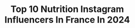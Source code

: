 ---
title: Top 10 Nutrition Instagram Influencers In France In 2024
description: >-
  Find top nutrition Instagram influencers in France in 2024. Most popular hashtags: #trail #trailrunning #running.
platform: Instagram
hits: 354
text_top: Analyze the top-rated Instagram profiles on inBeat.
text_bottom: Our database holds 354 Instagram influencers like this in France for you to work with.
profiles:
  - username: "saschafitness"
    fullname: >-
      Sascha Barboza
    bio: >-
      Fitness-Nutrition Coach CEO- Sascha Fitness Corp Book author Mamá I don’t do paid sponsorships @saschafitnessmarket 🛒⬇️Shop
    location: "France"
    followers: 5715742
    engagement: 466
    commentsToLikes: 0.007142
    id: ck13c63ygyssj0i19zjq0l5d2
    verified: true
    hashtags: "#ootd, #wimbledon, #libertadparavenezuela, #turksandcaicos"
  - username: "baz_trailrunner"
    fullname: >-
      🅱🅰🆂🅸🅻🅴◾Outdoor Lover 🏞️🏃‍♂️🚴🏔️
    bio: >-
      🤷‍♂️𝐏𝐥𝐮𝐭ø𝐭 𝐄𝐧𝐟𝐥𝐮𝐫𝐞 𝐞𝐧 𝐒𝐮𝐞𝐮𝐫 𝐪𝐮𝐞 𝐈𝐧𝐟𝐥𝐮𝐞𝐧𝐜𝐞𝐮𝐫 🏃‍♂️Trail Ultratrail / Anti Route 🤣 📍Annecy 📸Parfois Taupe Modèle 👨‍💻 @baouw.organic.nutrition
    location: "France"
    followers: 6922
    engagement: 738
    commentsToLikes: 0.081923
    id: clfqt8gvap1p70j08v61ys96p
    verified: false
    hashtags: "#meetyourextraordinary, #ccc, #mountainviews, #tignes"
  - username: "_fit.stys"
    fullname: >-
      Lystus Ebosele
    bio: >-
      🇮🇪| 23 | 84+ Jr. World Champ 2023🏅 @gymshark Athlete || Code “LYSTUS” @myprotein Nutrition || Code “LYSTUS” @avancusofficial Athlete || Code “LYSTUS”
    location: "France"
    followers: 63570
    engagement: 1085
    commentsToLikes: 0.028814
    id: cl5fifhte4vxz0i23o8b41usu
    verified: false
    hashtags: "#strongwoman, #powerlifting, #powerlifter, #bodybuilding"
  - username: "majdoulinsr"
    fullname: >-
      Majdouline Nasrollah
    bio: >-
      NUTRITION SPORTIVE & COACH D’ENTRAÎNEMENT FONCTIONNEL 🇲🇦@team.happybodies 🍑 @happybody.officiel AMBASSADOR @myproteinfr code Majdou👇🏼DM for collabs
    location: "France"
    followers: 201301
    engagement: 436
    commentsToLikes: 0.012328
    id: ck6u6kgl5g43p0j71w1wbla9g
    verified: false
    hashtags: "#workout, #majdoulinsr, #fitness, #fitnessmaroc"
  - username: "amine___mamouu"
    fullname: >-
      Mamou 🫀
    bio: >-
      ➡️Memes / reels ➡️certified fitness trainer & planning nutrition ➡️personal & online trainer Contact me for collaboration 🤙💸
    location: "France"
    followers: 202044
    engagement: 404
    commentsToLikes: 0.012167
    id: ckap0d73tpu2u0i78x4qvd2x6
    verified: false
    hashtags: "#tiktokchallenge, #tiktokgirls, #vu, #tiktokdance"
  - username: "hillary_gerardi"
    fullname: >-
      Hillary Gerardi
    bio: >-
      🇺🇸🇫🇷 • @blackdiamond • @scarpaspa • @smartwool_europe • @baouw.organic.nutrition • @bigmountainbrewco • @everide.app • @plum_officiel
    location: "France"
    followers: 30620
    engagement: 1855
    commentsToLikes: 0.014689
    id: ck0tyx4scofwm0i19o1v1i093
    verified: false
    hashtags: "#ribelle, #chamonix, #marathondumontblanc, #betrailready"
  - username: "nathalieaouad"
    fullname: >-
      Nathalie Aouad
    bio: >-
      Dietitian with MSc Nutrition 🔜 PhD @audencia DM for Online Nutrition & PT 🎥TV Anchor 🌍17 countries 📍Bei | Paris ‘nat10’ @sohaticare @looliacloset
    location: "France"
    followers: 76576
    engagement: 419
    commentsToLikes: 0.042152
    id: ck0tvoobnc6d30i1939b7dmes
    verified: false
    hashtags: "#nathalieaouad, #dubai, #travelblogger, #beautifuldestinations"
  - username: "lea.nicoise"
    fullname: >-
      Léa Duhet ✨
    bio: >-
      🏃🏼‍♀️Trail Running | Ski ⛷️ 🌲 Montagnarde à temps plein ✨ 📍Côte d’Azur | Mercantour 🌸 👟Ambassadrice @hoka_eu 💙 💧@effinov_nutrition
    location: "France"
    followers: 13175
    engagement: 326
    commentsToLikes: 0.032056
    id: ck15qaa351v540i19po7nfrtv
    verified: false
    hashtags: "#hoka, #alpesdusud, #loverunning, #bestofthealps"
  - username: "antoine_fombonne"
    fullname: >-
      ANTOINE FOMBONNE
    bio: >-
      🍌 Tips nutrition, santé et entraînement 💪🏼⠀⠀ 📖 Auteur du livre Muscu : Actions et Vérités ⬇️ ⠀ 🇫🇷 Co-fondateur Bayesian France⠀ 🏋🏻‍♂️ @bulk athlete⠀
    location: "France"
    followers: 85727
    engagement: 286
    commentsToLikes: 0.022736
    id: ck14klsjiq54e0i19oloi2tf9
    verified: false
    hashtags: "#fightspirit, #psy, #sport, #motivation"
  - username: "coraline.fitness"
    fullname: >-
      Coraline Dos reis
    bio: >-
      📌25 𝒶𝓃𝓈 📍ℒ𝓎𝑜𝓃 ⏳𝒫𝓇é𝓅𝒶 𝒸𝑜𝓂𝓅è𝓉𝑒 𝒲𝑒𝓁𝓁𝓃𝑒𝓈𝓈 🍑 𝒞𝑜𝒶𝒸𝒽 @damien_alphaa 🏋️‍♀️ @onairfitness_lyonsaxegambetta ✍️ 𝒫𝒶𝓇𝓉𝑒𝓃𝒶𝒾𝓇𝑒 @broadwhey.fr @ironshark_nutrition
    location: "France"
    followers: 38743
    engagement: 273
    commentsToLikes: 0.033530
    id: clexewjt4kny20j08is0ufc15
    verified: false
    hashtags: "#teamshape, #bodypositive, #fitgirls, #transformation"
---